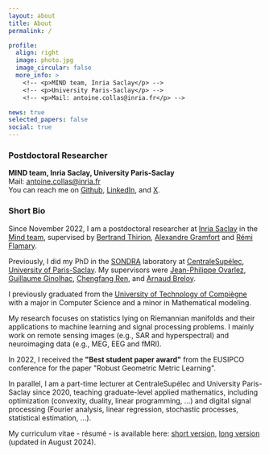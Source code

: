 ```yaml
---
layout: about
title: About
permalink: /

profile:
  align: right
  image: photo.jpg
  image_circular: false
  more_info: >
    <!-- <p>MIND team, Inria Saclay</p> -->
    <!-- <p>University Paris-Saclay</p> -->
    <!-- <p>Mail: antoine.collas@inria.fr</p> -->

news: true
selected_papers: false
social: true
---
```


### Postdoctoral Researcher
**MIND team, Inria Saclay, University Paris-Saclay**  
Mail: antoine.collas@inria.fr  
You can reach me on [Github](https://github.com/antoinecollas), [LinkedIn](https://fr.linkedin.com/in/antoinecollas), and [X](https://x.com/AntoineCollas).


### Short Bio
Since November 2022, I am a postdoctoral researcher at [Inria Saclay](https://www.inria.fr/en/inria-saclay-centre) in the [Mind team](https://team.inria.fr/mind/), supervised by [Bertrand Thirion](https://pages.saclay.inria.fr/bertrand.thirion/), [Alexandre Gramfort](http://alexandre.gramfort.net) and [Rémi Flamary](https://remi.flamary.com).

Previously, I did my PhD in the [SONDRA](https://sondra.fr/) laboratory at [CentraleSupélec](https://www.centralesupelec.fr/en), [University of Paris-Saclay](https://www.universite-paris-saclay.fr/en). My supervisors were [Jean-Philippe Ovarlez](http://www.jeanphilippeovarlez.com), [Guillaume Ginolhac](https://www.univ-smb.fr/listic/presentation/membres/enseignants-chercheurs/guillaume-ginolhac/), [Chengfang Ren](https://sites.google.com/view/chengfangren/), and [Arnaud Breloy](https://abreloy.github.io).

I previously graduated from the [University of Technology of Compiègne](https://www.utc.fr/en/) with a major in Computer Science and a minor in Mathematical modeling.

My research focuses on statistics lying on Riemannian manifolds and their applications to machine learning and signal processing problems.
I mainly work on remote sensing images (e.g., SAR and hyperspectral) and neuroimaging data (e.g., MEG, EEG and fMRI).

In 2022, I received the **"Best student paper award"** from the EUSIPCO conference for the paper "Robust Geometric Metric Learning".

In parallel, I am a part-time lecturer at CentraleSupélec and University Paris-Saclay since 2020, teaching graduate-level applied mathematics, including optimization (convexity, duality, linear programming, ...) and digital signal processing (Fourier analysis, linear regression, stochastic processes, statistical estimation, ...).

My curriculum vitae - résumé - is available here: [short version](assets/pdf/antoine_collas_short.pdf), [long version](assets/pdf/antoine_collas_long.pdf) (updated in August 2024).
